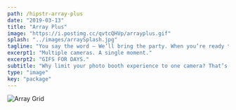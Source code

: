 ```yaml
---
path: /hipstr-array-plus
date: "2019-03-13"
title: "Array Plus"
image: "https://i.postimg.cc/qvtcQHVp/arrayplus.gif"
splash: "../images/arraySplash.jpg"
tagline: "You say the word – We’ll bring the party. When you’re ready to have us at your next event, go ahead and click the button below!"
excerpt1: "Multiple cameras. A single moment."
excerpt2: "GIFS FOR DAYS."
subtitle: "Why limit your photo booth experience to one camera? That’s exactly what we thought. The Hipstr Array Plus is a multi-camera machine that takes single, frozen moments and creates 3-D animations for instant social sharing."
type: "image"
key: "package"
---
```


<img alt="Array Grid" src="https://i.postimg.cc/xdLH8B45/array.gif">
